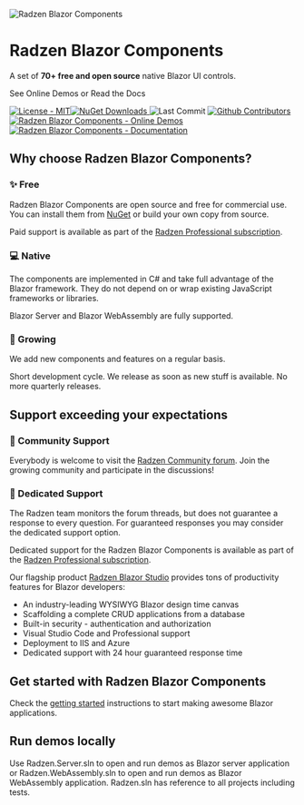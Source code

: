 ![Radzen Blazor Components](https://raw.githubusercontent.com/radzenhq/radzen-blazor/master/RadzenBlazorDemos/wwwroot/images/radzen-blazor-components.png)

Radzen Blazor Components
========================

A set of **70+ free and open source** native Blazor UI controls.

See Online Demos or Read the Docs

 [![License - MIT](https://img.shields.io/github/license/radzenhq/radzen-blazor?logo=github&style=for-the-badge)](https://github.com/radzenhq/radzen-blazor/blob/master/LICENSE)[![NuGet Downloads](https://img.shields.io/nuget/dt/Radzen.Blazor?color=%232694F9&label=nuget%20downloads&logo=nuget&style=for-the-badge) ](https://www.nuget.org/packages/Radzen.Blazor)![Last Commit](https://img.shields.io/github/last-commit/radzenhq/radzen-blazor?logo=github&style=for-the-badge) [![Github Contributors](https://img.shields.io/github/contributors/radzenhq/radzen-blazor?logo=github&style=for-the-badge) ](https://github.com/radzenhq/radzen-blazor/graphs/contributors)[![Radzen Blazor Components - Online Demos](https://img.shields.io/badge/demos-online-brightgreen?color=%232694F9&logo=blazor&style=for-the-badge) ](https://blazor.radzen.com)[![Radzen Blazor Components - Documentation](https://img.shields.io/badge/docs-online-brightgreen?color=%232694F9&logo=blazor&style=for-the-badge)](https://blazor.radzen.com/docs)

## Why choose Radzen Blazor Components?

### :sparkles: Free

Radzen Blazor Components are open source and free for commercial use. You can install them from [NuGet](https://www.nuget.org/packages/Radzen.Blazor) or build your own copy from source.

Paid support is available as part of the [Radzen Professional subscription](https://www.radzen.com/blazor-studio/pricing/).

### :computer: Native

The components are implemented in C# and take full advantage of the Blazor framework. They do not depend on or wrap existing JavaScript frameworks or libraries.

Blazor Server and Blazor WebAssembly are fully supported.

### :seedling: Growing

We add new components and features on a regular basis.

Short development cycle. We release as soon as new stuff is available. No more quarterly releases.

## Support exceeding your expectations

### :speech_balloon: Community Support
Everybody is welcome to visit the [Radzen Community forum](https://forum.radzen.com/). Join the growing community and participate in the discussions!

### :dart: Dedicated Support

The Radzen team monitors the forum threads, but does not guarantee a response to every question. For guaranteed responses you may consider the dedicated support option.

Dedicated support for the Radzen Blazor Components is available as part of the [Radzen Professional subscription](https://www.radzen.com/blazor-studio/pricing/).

Our flagship product [Radzen Blazor Studio](https://www.radzen.com/blazor-studio/) provides tons of productivity features for Blazor developers:
- An industry-leading WYSIWYG Blazor design time canvas
- Scaffolding a complete CRUD applications from a database
- Built-in security - authentication and authorization
- Visual Studio Code and Professional support
- Deployment to IIS and Azure
- Dedicated support with 24 hour guaranteed response time

## Get started with Radzen Blazor Components

Check the [getting started](https://blazor.radzen.com/getting-started) instructions to start making awesome Blazor applications.

## Run demos locally

Use Radzen.Server.sln to open and run demos as Blazor server application or Radzen.WebAssembly.sln to open and run demos as Blazor WebAssembly application. Radzen.sln has reference to all projects including tests.
